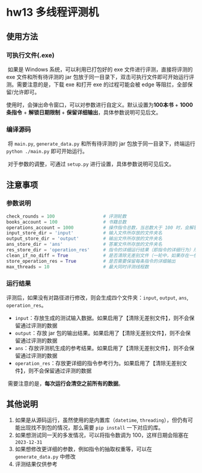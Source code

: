 # hw13 多线程评测机

## 使用方法

### 可执行文件(.exe)

​		如果是 Windows 系统，可以利用已打包好的 exe 文件进行评测，直接将评测的 exe 文件和所有待评测的 jar 包放于同一目录下，双击可执行文件即可开始运行评测。需要注意的是，下载 exe 和打开 exe 的过程可能会被 edge 等阻拦，全部保留/允许即可。

​		使用时，会弹出命令窗口，可以对参数进行自定义。默认设置为**100本书** + **1000条指令** + **解锁日期限制** + **保留详细输出**，具体参数说明可见后文。

### 编译源码

​		将 `main.py`, `generate_data.py` 和所有待评测的 jar 包放于同一目录下，终端运行 `python ./main.py` 即可开始运行。

​		对于参数的调整，可通过 `setup.py` 进行设置，具体参数说明可见后文。



## 注意事项

### 参数说明

```python
check_rounds = 100                  # 评测轮数
books_account = 100                 # 书籍总数
operations_account = 1000           # 操作指令总数，当总数大于 100 时，会解锁日期限制（超过 2023-12-31）
input_store_dir = 'input'           # 输入文件所存放的文件夹名
output_store_dir = 'output'         # 输出文件所存放的文件夹名
ans_store_dir = 'ans'               # 答案文件所存放的文件夹名
res_store_dir = 'operation_res'     # 指令的详细运行结果（即指令的详细行为）所存放的文件夹名
clean_if_no_diff = True             # 是否清除无差别文件（一轮中，如果存在一份文件有差异，就认为“有差别”）
store_operation_res = True          # 是否需要保留每条指令的详细输出
max_threads = 10                    # 最大同时评测线程数
```

### 运行结果

​		评测后，如果没有对路径进行修改，则会生成四个文件夹：`input`, `output`, `ans`, `operation_res`。

- `input`：存放生成的测试输入数据。如果启用了【清除无差别文件】，则不会保留通过评测的数据
- `output`：存放 jar 包的输出结果。如果启用了【清除无差别文件】，则不会保留通过评测的数据
- `ans`：存放评测机生成的参考结果。如果启用了【清除无差别文件】，则不会保留通过评测的数据
- `operation_res`：存放更详细的指令参考行为。如果启用了【清除无差别文件】，则不会保留通过评测的数据

​		需要注意的是，**每次运行会清空之前所有的数据**。



## 其他说明

1. 如果是从源码运行，虽然使用的是内置库（`datetime`, `threading`），但仍有可能出现找不到包的情况，那么需要 `pip install` 一下对应的库。
2. 如果想测试同一天的多发情况，可以将指令数调为 100，这样日期会阻塞在 `2023-12-31`
3. 如果想修改更详细的参数，例如指令的抽取权重等，可以在 `generate_data.py` 中修改
4. 评测结果仅供参考
